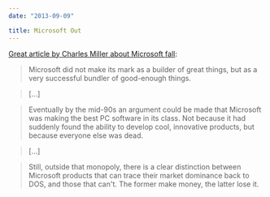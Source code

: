```yaml
---
date: "2013-09-09"

title: Microsoft Out
---
```


[Great article by Charles Miller about Microsoft fall](http://fishbowl.pastiche.org/2013/08/26/bundled_out/):

> Microsoft did not make its mark as a builder of great things, but as a very successful bundler of good-enough things.

> […]

> Eventually by the mid-90s an argument could be made that Microsoft was making the best PC software in its class. Not because it had suddenly found the ability to develop cool, innovative products, but because everyone else was dead.

> […]

> Still, outside that monopoly, there is a clear distinction between Microsoft products that can trace their market dominance back to DOS, and those that can't. The former make money, the latter lose it.
